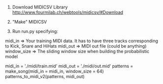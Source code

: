 1) Download MIDICSV Library http://www.fourmilab.ch/webtools/midicsv/#Download


2) "Make" MIDICSV


3) Run run.py specifying:

midi_in => Your training MIDI data. It has to have three tracks corresponding to Kick, Snare and HiHats
midi_out => MIDI out file (could be anything)
window_size => The sliding window size when building the probabilistic model

midi_in = './midi/train.mid'
midi_out = './midi/out.mid'
patterns = make_song(midi_in = midi_in, window_size = 64)
patterns_to_midi_v2(patterns, midi_out)
